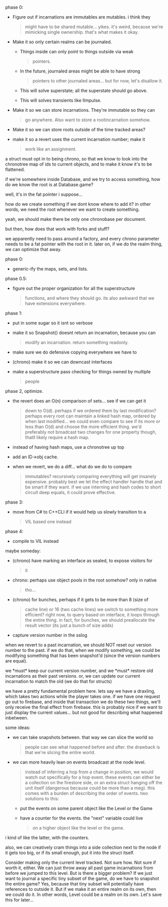 phase 0:

-   Figure out if incarnations are immutables are mutables. i think they
    > might have to be shared mutable\... yikes. it\'s weird, because
    > we\'re mimicking single ownership. that\'s what makes it okay.

-   Make it so only certain realms can be journaled.

    -   Things inside can only point to things outside via weak
        > pointers.

    -   In the future, journaled areas might be able to have strong
        > pointers to other journaled areas\... but for now, let\'s
        > disallow it.

    -   This will solve superstate; all the superstate should go above.

    -   This will solves transients like IImpulse.

-   Make it so we can store incarnations. They\'re immutable so they can
    > go anywhere. Also want to store a rootincarnation somehow.

-   Make it so we can store roots outside of the time tracked areas?

-   make it so a revert uses the current incarnation number; make it
    > work like an assignment.

a struct must opt in to being chrono, so that we know to look into the
chronotree map of ids to current objects, and to make it know it\'s to
be flattened.

if we\'re somewhere inside Database, and we try to access something, how
do we know the root is at Database.game?

well, it\'s in the fat pointer i suppose\...

how do we create something if we dont know where to add it? in other
words, we need the root whenever we want to create something.

yeah, we should make there be only one chronobase per document.

but then, how does that work with forks and stuff?

we apparently need to pass around a factory, and every chrono parameter
needs to be a fat pointer with the root in it. later on, if we do the
realm thing, we can optimize that away.

phase 0:

-   generic-ify the maps, sets, and lists.

phase 0.5:

-   figure out the proper organization for all the superstructure
    > functions, and where they should go. its also awkward that we have
    > extensions everywhere.

phase 1:

-   put in some sugar so it isnt so verbose

-   make it so Snapshot() doesnt return an incarnation, because you can
    > modify an incarnation. return something readonly.

-   make sure we do defensive copying everywhere we have to

-   (chrono) make it so we can downcast interfaces

-   make a superstructure pass checking for things owned by multiple
    > people

phase 2, optimize.

-   the revert does an O(n) comparison of sets\... see if we can get it
    > down to O(d). perhaps if we ordered them by last modification?
    > perhaps every root can maintain a linked hash map, ordered by when
    > last modified\... we could even compare to see if its more or less
    > than O(d) and choose the more efficient thing. we\'d preferably
    > not broadcast two changes for one property though, thatll likely
    > require a hash map.

-   instead of having hash maps, use a chronotree up top

-   add an ID-\>obj cache.

-   when we revert, we do a diff\... what do we do to compare
    > immutables? recursively comparing everything will get insanely
    > expensive. probably best we let the effect handler handle that and
    > be smart if they want. if we use interning and hash codes to short
    > circuit deep equals, it could prove effective.

phase 3:

-   move from C# to C++CLI if it would help us slowly transition to a
    > VIL based one instead

phase 4:

-   compile to VIL instead

maybe someday:

-   (chrono) have marking an interface as sealed, to expose visitors for
    > it

-   chrono: perhaps use object pools in the root somehow? only in native
    > tho\...

-   (chrono) for bunches, perhaps if it gets to be more than 8 (size of
    > cache line) or 16 (two cache lines) we switch to something more
    > efficient? right now, to query based on interface, it loops
    > through the entire thing. in fact, for bunches, we should
    > preallocate the result vector (its just a bunch of size adds)

-   capture version number in the sslog

when we revert to a past incarnation, we should NOT reset our version
number to the past. if we do that, when we modify something, we could be
modifying something that has been snapshot\'d (since the version numbers
are equal).

we \*must\* keep our current version number, and we \*must\* restore old
incarnations as their past versions. or, we can update our current
incarnation to match the old (we do that for structs)

we have a pretty fundamental problem here. lets say we have a draxling,
which takes two actions while the player takes one. if we have one
request go out to firebase, and inside that transaction we do these two
things, we\'ll only receive the final effect from firebase. this is
probably nice if we want to just display the current values\... but not
good for describing what happened inbetween.

some ideas:

-   we can take snapshots between. that way we can slice the world so
    > people can see what happened before and after. the drawback is
    > that we\'re slicing the entire world.

-   we can more heavily lean on events broadcast at the node level.
    > instead of inferring a hop from a change in position, we would
    > watch out specifically for a hop event. these events can either be
    > a collection on the firestore side, or an extra struct hanging off
    > the unit itself (dangerous because could be more than a meg). this
    > comes with a burden of describing the order of events. two
    > solutions to this:

    -   put the events on some parent object like the Level or the Game

    -   have a counter for the events. the \"next\" variable could live
        > on a higher object like the level or the game.

i kind of like the latter, with the counters.

also, we can creatively cram things into a side collection next to the
node if it gets too big, or if its small enough, put it into the struct
itself.

Consider making only the current level tracked. Not sure how. Not sure
if worth it, either. We can just throw away all past game incarnations
from before we jumped to this level. But is there a bigger problem? If
we just want to journal a specific tiny subset of the game, do we have
to snapshot the entire game? Yes, because that tiny subset will
potentially have references to outside it. But if we make it an entire
realm on its own, then we could do it. In other words, Level could be a
realm on its own. Let\'s save this for later\...
